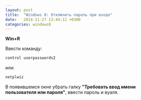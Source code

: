 ```yaml
---
layout: post
title:  "Windows 8: Отключить пароль при входе"
date:   2014-11-27 13:44:12 +0300
categories: windows8
---
```


**Win+R**

Ввести команду:

```bash
control userpasswords2
```

или:

```bash
netplwiz
```
В появившемся окне убрать галку **"Требовать ввод имени пользователя или пароля"**, ввести пароль и вуаля.
<!--more-->
